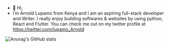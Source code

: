 - 👋 Hi,
-  I’m Arnold Lupamo from Kenya and I am an aspiring full-stack developer and Writer. I really enjoy building softwares & websites by using python, React and Flutter. You can  check me out on my twitter profile at https://twitter.com/lupamo_Arnold  

![Anurag's GitHub stats](https://github-readme-stats.vercel.app/api?username=anuraghazra&theme=dark&show_icons=true)
